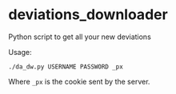 deviations_downloader
=====================

Python script to get all your new deviations

Usage:
```
./da_dw.py USERNAME PASSWORD _px
```

Where `_px` is the cookie sent by the server.
